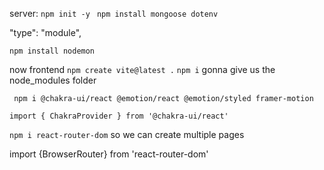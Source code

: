 server:
`npm init -y`
` npm install mongoose dotenv`

 "type": "module",

 `npm install nodemon`

 now frontend
  `npm create vite@latest .`
  `npm i` gonna give us the node_modules folder

  ` npm i @chakra-ui/react @emotion/react @emotion/styled framer-motion`


  <ChakraProvider>
      <App />
    </ChakraProvider>

    import { ChakraProvider } from '@chakra-ui/react'

`npm i react-router-dom` so we can create multiple pages

import {BrowserRouter} from 'react-router-dom'
<BrowserRouter>
    <ChakraProvider>
    <App />
    </ChakraProvider>
</BrowserRouter>




